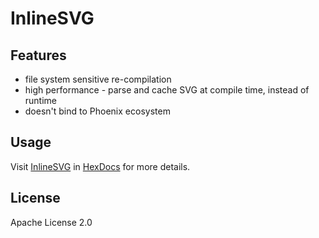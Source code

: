 # InlineSVG

## Features

- file system sensitive re-compilation
- high performance - parse and cache SVG at compile time, instead of runtime
- doesn't bind to Phoenix ecosystem

## Usage

Visit [InlineSVG](https://hexdocs.pm/inline_svg/InlineSVG.html) in [HexDocs](https://hexdocs.pm/inline_svg) for more details.

## License

Apache License 2.0

